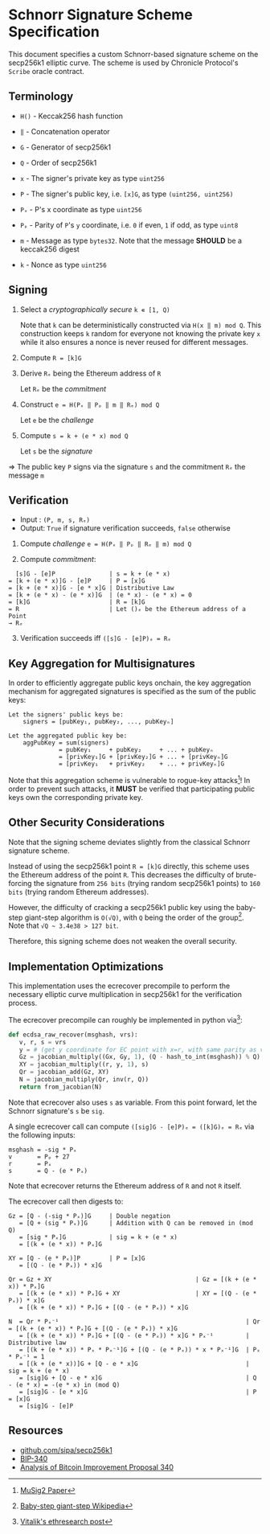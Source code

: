 Schnorr Signature Scheme Specification
======================================

This document specifies a custom Schnorr-based signature scheme on the secp256k1
elliptic curve. The scheme is used by Chronicle Protocol's `Scribe` oracle contract.

Terminology
-----------

* `H()` - Keccak256 hash function
* `‖`   - Concatenation operator

* `G` - Generator of secp256k1
* `Q` - Order of secp256k1

* `x`  - The signer's private key as type `uint256`
* `P`  - The signer's public key, i.e. `[x]G`, as type `(uint256, uint256)`
* `Pₓ` - P's x coordinate as type `uint256`
* `Pₚ` - Parity of `P`'s `y` coordinate, i.e. `0` if even, `1` if odd, as type `uint8`

* `m` - Message as type `bytes32`. Note that the message **SHOULD** be a keccak256 digest
* `k` - Nonce as type `uint256`


Signing
-------

1. Select a _cryptographically secure_ `k ∊ [1, Q)`

   Note that `k` can be deterministically constructed via `H(x ‖ m) mod Q`.
   This construction keeps `k` random for everyone not knowing the private key
   `x` while it also ensures a nonce is never reused for different messages.

2. Compute `R = [k]G`

3. Derive `Rₑ` being the Ethereum address of `R`

   Let `Rₑ` be the _commitment_

4. Construct `e = H(Pₓ ‖ Pₚ ‖ m ‖ Rₑ) mod Q`

   Let `e` be the _challenge_

5. Compute `s = k + (e * x) mod Q`

   Let `s` be the _signature_

=> The public key `P` signs via the signature `s` and the commitment `Rₑ` the
   message `m`


Verification
------------

- Input : `(P, m, s, Rₑ)`
- Output: `True` if signature verification succeeds, `false` otherwise

1. Compute _challenge_ `e = H(Pₓ ‖ Pₚ ‖ Rₑ ‖ m) mod Q`

2. Compute _commitment_:
```
  [s]G - [e]P               | s = k + (e * x)
= [k + (e * x)]G - [e]P     | P = [x]G
= [k + (e * x)]G - [e * x]G | Distributive Law
= [k + (e * x) - (e * x)]G  | (e * x) - (e * x) = 0
= [k]G                      | R = [k]G
= R                         | Let ()ₑ be the Ethereum address of a Point
→ Rₑ
```

3. Verification succeeds iff `([s]G - [e]P)ₑ = Rₑ`


Key Aggregation for Multisignatures
-----------------------------------

In order to efficiently aggregate public keys onchain, the key aggregation
mechanism for aggregated signatures is specified as the sum of the public
keys:

```
Let the signers' public keys be:
    signers = [pubKey₁, pubKey₂, ..., pubKeyₙ]

Let the aggregated public key be:
    aggPubKey = sum(signers)
              = pubKey₁     + pubKey₂     + ... + pubKeyₙ
              = [privKey₁]G + [privKey₂]G + ... + [privKeyₙ]G
              = [privKey₁   + privKey₂    + ... + privKeyₙ]G
```

Note that this aggregation scheme is vulnerable to rogue-key attacks[^musig2-paper]!
In order to prevent such attacks, it **MUST** be verified that participating
public keys own the corresponding private key.


Other Security Considerations
-----------------------------

Note that the signing scheme deviates slightly from the classical Schnorr
signature scheme.

Instead of using the secp256k1 point `R = [k]G` directly, this scheme uses the
Ethereum address of the point `R`. This decreases the difficulty of
brute-forcing the signature from `256 bits` (trying random secp256k1 points)
to `160 bits` (trying random Ethereum addresses).

However, the difficulty of cracking a secp256k1 public key using the
baby-step giant-step algorithm is `O(√Q)`, with `Q` being the order of the group[^baby-step-giant-step-wikipedia].
Note that `√Q ~ 3.4e38 > 127 bit`.

Therefore, this signing scheme does not weaken the overall security.


Implementation Optimizations
----------------------------

This implementation uses the ecrecover precompile to perform the necessary
elliptic curve multiplication in secp256k1 for the verification process.

The ecrecover precompile can roughly be implemented in python via[^vitalik-ethresearch-post]:
```python
def ecdsa_raw_recover(msghash, vrs):
   v, r, s = vrs
   y = # (get y coordinate for EC point with x=r, with same parity as v)
   Gz = jacobian_multiply((Gx, Gy, 1), (Q - hash_to_int(msghash)) % Q)
   XY = jacobian_multiply((r, y, 1), s)
   Qr = jacobian_add(Gz, XY)
   N = jacobian_multiply(Qr, inv(r, Q))
   return from_jacobian(N)
```

Note that ecrecover also uses `s` as variable. From this point forward, let
the Schnorr signature's `s` be `sig`.

A single ecrecover call can compute `([sig]G - [e]P)ₑ = ([k]G)ₑ = Rₑ` via the
following inputs:
```
msghash = -sig * Pₓ
v       = Pₚ + 27
r       = Pₓ
s       = Q - (e * Pₓ)
```

Note that ecrecover returns the Ethereum address of `R` and not `R` itself.

The ecrecover call then digests to:
```
Gz = [Q - (-sig * Pₓ)]G     | Double negation
   = [Q + (sig * Pₓ)]G      | Addition with Q can be removed in (mod Q)
   = [sig * Pₓ]G            | sig = k + (e * x)
   = [(k + (e * x)) * Pₓ]G

XY = [Q - (e * Pₓ)]P        | P = [x]G
   = [(Q - (e * Pₓ)) * x]G

Qr = Gz + XY                                        | Gz = [(k + (e * x)) * Pₓ]G
   = [(k + (e * x)) * Pₓ]G + XY                     | XY = [(Q - (e * Pₓ)) * x]G
   = [(k + (e * x)) * Pₓ]G + [(Q - (e * Pₓ)) * x]G

N  = Qr * Pₓ⁻¹                                                    | Qr = [(k + (e * x)) * Pₓ]G + [(Q - (e * Pₓ)) * x]G
   = [(k + (e * x)) * Pₓ]G + [(Q - (e * Pₓ)) * x]G * Pₓ⁻¹         | Distributive law
   = [(k + (e * x)) * Pₓ * Pₓ⁻¹]G + [(Q - (e * Pₓ)) * x * Pₓ⁻¹]G  | Pₓ * Pₓ⁻¹ = 1
   = [(k + (e * x))]G + [Q - e * x]G                              | sig = k + (e * x)
   = [sig]G + [Q - e * x]G                                        | Q - (e * x) = -(e * x) in (mod Q)
   = [sig]G - [e * x]G                                            | P = [x]G
   = [sig]G - [e]P
```


Resources
---------

- [github.com/sipa/secp256k1](https://github.com/sipa/secp256k1/blob/968e2f415a5e764d159ee03e95815ea11460854e/src/modules/schnorr/schnorr.md)
- [BIP-340](https://github.com/bitcoin/bips/blob/master/bip-0340.mediawiki)
- [Analysis of Bitcoin Improvement Proposal 340](https://courses.csail.mit.edu/6.857/2020/projects/4-Elbahrawy-Lovejoy-Ouyang-Perez.pdf)

[^musig2-paper]:[MuSig2 Paper](https://eprint.iacr.org/2020/1261.pdf)
[^baby-step-giant-step-wikipedia]:[Baby-step giant-step Wikipedia](https://en.wikipedia.org/wiki/Baby-step_giant-step)
[^vitalik-ethresearch-post]:[Vitalik's ethresearch post](https://ethresear.ch/t/you-can-kinda-abuse-ecrecover-to-do-ecmul-in-secp256k1-today/2384)
